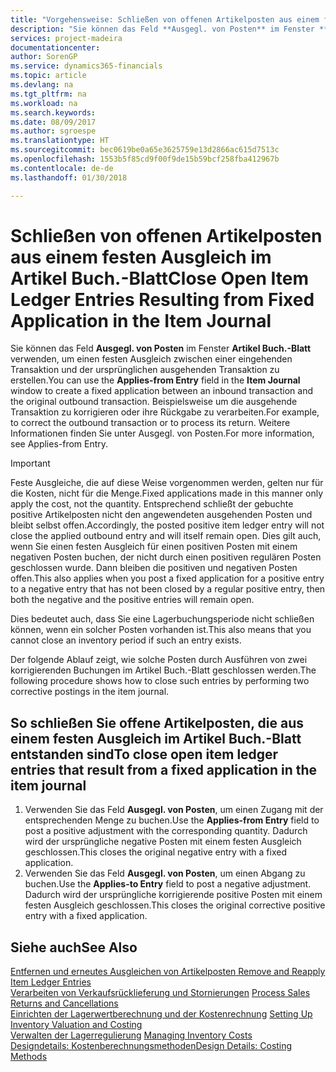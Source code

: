 ```yaml
---
title: "Vorgehensweise: Schließen von offenen Artikelposten aus einem festen Ausgleich im Artikel Buch.-Blatt | Microsoft Docs"
description: "Sie können das Feld **Ausgegl. von Posten** im Fenster **Artikel Buch.-Blatt** verwenden, um einen festen Ausgleich zwischen einer eingehenden Transaktion und der ursprünglichen ausgehenden Transaktion zu erstellen. Beispielsweise um die ausgehende Transaktion zu korrigieren oder ihre Rückgabe zu verarbeiten."
services: project-madeira
documentationcenter: 
author: SorenGP
ms.service: dynamics365-financials
ms.topic: article
ms.devlang: na
ms.tgt_pltfrm: na
ms.workload: na
ms.search.keywords: 
ms.date: 08/09/2017
ms.author: sgroespe
ms.translationtype: HT
ms.sourcegitcommit: bec0619be0a65e3625759e13d2866ac615d7513c
ms.openlocfilehash: 1553b5f85cd9f00f9de15b59bcf258fba412967b
ms.contentlocale: de-de
ms.lasthandoff: 01/30/2018

---
```

# <a name="close-open-item-ledger-entries-resulting-from-fixed-application-in-the-item-journal"></a><span data-ttu-id="322bd-104">Schließen von offenen Artikelposten aus einem festen Ausgleich im Artikel Buch.-Blatt</span><span class="sxs-lookup"><span data-stu-id="322bd-104">Close Open Item Ledger Entries Resulting from Fixed Application in the Item Journal</span></span>
<span data-ttu-id="322bd-105">Sie können das Feld **Ausgegl. von Posten** im Fenster **Artikel Buch.-Blatt** verwenden, um einen festen Ausgleich zwischen einer eingehenden Transaktion und der ursprünglichen ausgehenden Transaktion zu erstellen.</span><span class="sxs-lookup"><span data-stu-id="322bd-105">You can use the **Applies-from Entry** field in the **Item Journal** window to create a fixed application between an inbound transaction and the original outbound transaction.</span></span> <span data-ttu-id="322bd-106">Beispielsweise um die ausgehende Transaktion zu korrigieren oder ihre Rückgabe zu verarbeiten.</span><span class="sxs-lookup"><span data-stu-id="322bd-106">For example, to correct the outbound transaction or to process its return.</span></span> <span data-ttu-id="322bd-107">Weitere Informationen finden Sie unter Ausgegl. von Posten.</span><span class="sxs-lookup"><span data-stu-id="322bd-107">For more information, see Applies-from Entry.</span></span>  

> [!IMPORTANT]  
>  <span data-ttu-id="322bd-108">Feste Ausgleiche, die auf diese Weise vorgenommen werden, gelten nur für die Kosten, nicht für die Menge.</span><span class="sxs-lookup"><span data-stu-id="322bd-108">Fixed applications made in this manner only apply the cost, not the quantity.</span></span> <span data-ttu-id="322bd-109">Entsprechend schließt der gebuchte positive Artikelposten nicht den angewendeten ausgehenden Posten und bleibt selbst offen.</span><span class="sxs-lookup"><span data-stu-id="322bd-109">Accordingly, the posted positive item ledger entry will not close the applied outbound entry and will itself remain open.</span></span> <span data-ttu-id="322bd-110">Dies gilt auch, wenn Sie einen festen Ausgleich für einen positiven Posten mit einem negativen Posten buchen, der nicht durch einen positiven regulären Posten geschlossen wurde. Dann bleiben die positiven und negativen Posten offen.</span><span class="sxs-lookup"><span data-stu-id="322bd-110">This also applies when you post a fixed application for a positive entry to a negative entry that has not been closed by a regular positive entry, then both the negative and the positive entries will remain open.</span></span>  
>   
>  <span data-ttu-id="322bd-111">Dies bedeutet auch, dass Sie eine Lagerbuchungsperiode nicht schließen können, wenn ein solcher Posten vorhanden ist.</span><span class="sxs-lookup"><span data-stu-id="322bd-111">This also means that you cannot close an inventory period if such an entry exists.</span></span>  

<span data-ttu-id="322bd-112">Der folgende Ablauf zeigt, wie solche Posten durch Ausführen von zwei korrigierenden Buchungen im Artikel Buch.-Blatt geschlossen werden.</span><span class="sxs-lookup"><span data-stu-id="322bd-112">The following procedure shows how to close such entries by performing two corrective postings in the item journal.</span></span>  

## <a name="to-close-open-item-ledger-entries-that-result-from-a-fixed-application-in-the-item-journal"></a><span data-ttu-id="322bd-113">So schließen Sie offene Artikelposten, die aus einem festen Ausgleich im Artikel Buch.-Blatt entstanden sind</span><span class="sxs-lookup"><span data-stu-id="322bd-113">To close open item ledger entries that result from a fixed application in the item journal</span></span>  

1.  <span data-ttu-id="322bd-114">Verwenden Sie das Feld **Ausgegl. von Posten**, um einen Zugang mit der entsprechenden Menge zu buchen.</span><span class="sxs-lookup"><span data-stu-id="322bd-114">Use the **Applies-from Entry** field to post a positive adjustment with the corresponding quantity.</span></span> <span data-ttu-id="322bd-115">Dadurch wird der ursprüngliche negative Posten mit einem festen Ausgleich geschlossen.</span><span class="sxs-lookup"><span data-stu-id="322bd-115">This closes the original negative entry with a fixed application.</span></span>  
2.  <span data-ttu-id="322bd-116">Verwenden Sie das Feld **Ausgegl. von Posten**, um einen Abgang zu buchen.</span><span class="sxs-lookup"><span data-stu-id="322bd-116">Use the **Applies-to Entry** field to post a negative adjustment.</span></span> <span data-ttu-id="322bd-117">Dadurch wird der ursprüngliche korrigierende positive Posten mit einem festen Ausgleich geschlossen.</span><span class="sxs-lookup"><span data-stu-id="322bd-117">This closes the original corrective positive entry with a fixed application.</span></span>  

## <a name="see-also"></a><span data-ttu-id="322bd-118">Siehe auch</span><span class="sxs-lookup"><span data-stu-id="322bd-118">See Also</span></span>  
[<span data-ttu-id="322bd-119">Entfernen und erneutes Ausgleichen von Artikelposten</span><span class="sxs-lookup"><span data-stu-id="322bd-119"> Remove and Reapply Item Ledger Entries</span></span>](finance-how-to-remove-and-reapply-item-entries.md)  
 <span data-ttu-id="322bd-120">[Verarbeiten von Verkaufsrücklieferung und Stornierungen](sales-how-process-sales-returns-cancellations.md) </span><span class="sxs-lookup"><span data-stu-id="322bd-120">[Process Sales Returns and Cancellations](sales-how-process-sales-returns-cancellations.md) </span></span>  
 <span data-ttu-id="322bd-121">[Einrichten der Lagerwertberechnung und der Kostenrechnung](finance-set-up-inventory-valuation-and-costing.md) </span><span class="sxs-lookup"><span data-stu-id="322bd-121">[Setting Up Inventory Valuation and Costing](finance-set-up-inventory-valuation-and-costing.md) </span></span>  
 <span data-ttu-id="322bd-122">[Verwalten der Lagerregulierung](finance-manage-inventory-costs.md) </span><span class="sxs-lookup"><span data-stu-id="322bd-122">[Managing Inventory Costs](finance-manage-inventory-costs.md) </span></span>  
 [<span data-ttu-id="322bd-123">Designdetails: Kostenberechnungsmethoden</span><span class="sxs-lookup"><span data-stu-id="322bd-123">Design Details: Costing Methods</span></span>](design-details-costing-methods.md)

